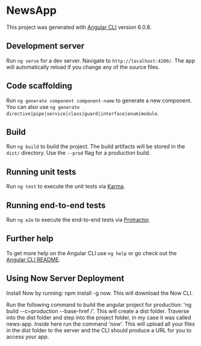 # NewsApp

This project was generated with [Angular CLI](https://github.com/angular/angular-cli) version 6.0.8.

## Development server

Run `ng serve` for a dev server. Navigate to `http://localhost:4200/`. The app will automatically reload if you change any of the source files.

## Code scaffolding

Run `ng generate component component-name` to generate a new component. You can also use `ng generate directive|pipe|service|class|guard|interface|enum|module`.

## Build

Run `ng build` to build the project. The build artifacts will be stored in the `dist/` directory. Use the `--prod` flag for a production build.

## Running unit tests

Run `ng test` to execute the unit tests via [Karma](https://karma-runner.github.io).

## Running end-to-end tests

Run `ng e2e` to execute the end-to-end tests via [Protractor](http://www.protractortest.org/).

## Further help

To get more help on the Angular CLI use `ng help` or go check out the [Angular CLI README](https://github.com/angular/angular-cli/blob/master/README.md).

## Using Now Server Deployment

Install Now by running: npm install -g now. This will download the Now CLI.

Run the following command to build the angular project for production: 'ng build --c=production --base-href /'. This will create a dist folder. 
Traverse into the dist folder and step into the project folder, in my case it was called news-app.
Inside here run the command 'now'. 
This will upload all your files in the dist folder to the server and the CLI should produce a URL for you to access your app.

